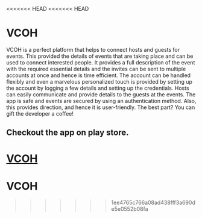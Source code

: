 <<<<<<< HEAD
<<<<<<< HEAD
# VCOH

VCOH is a perfect platform that helps to connect hosts and guests for events. This provided the details of events that are taking place and can be used to connect interested people. It provides a full description of the event with the required essential details and the invites can be sent to multiple accounts at once and hence is time efficient. The account can be handled flexibly and even a marvelous personalized touch is provided by setting up the account by logging a few details and setting up the credentials. Hosts can easily communicate and provide details to the guests at the events. The app is safe and events are secured by using an authentication method. Also, this provides direction, and hence it is user-friendly. The best part? You can gift the developer a coffee!

 
## Checkout the app on play store.
 
[VCOH](https://play.google.com/store/apps/details?id=com.yashwanth.vcoh)
=======
# VCOH
>>>>>>> 1ee4765c766a08ad438fff3a690de5e0552b08fa
